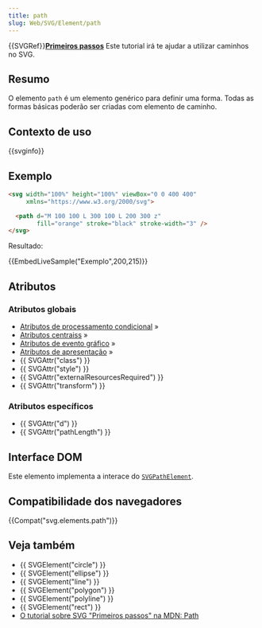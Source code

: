 ```yaml
---
title: path
slug: Web/SVG/Element/path
---
```


{{SVGRef}}**[Primeiros passos](/pt-BR/docs/SVG/Tutorial/Paths)**
Este tutorial irá te ajudar a utilizar caminhos no SVG.

## Resumo

O elemento `path` é um elemento genérico para definir uma forma. Todas as formas básicas poderão ser criadas com elemento de caminho.

## Contexto de uso

{{svginfo}}

## Exemplo

```html
<svg width="100%" height="100%" viewBox="0 0 400 400"
     xmlns="https://www.w3.org/2000/svg">

  <path d="M 100 100 L 300 100 L 200 300 z"
        fill="orange" stroke="black" stroke-width="3" />
</svg>
```

Resultado:

{{EmbedLiveSample("Exemplo",200,215)}}

## Atributos

### Atributos globais

- [Atributos de processamento condicional](/pt-BR/docs/SVG/Attribute#ConditionalProccessing) »
- [Atributos centraiss](/pt-BR/docs/SVG/Attribute#Core) »
- [Atributos de evento gráfico](/pt-BR/docs/SVG/Attribute#GraphicalEvent) »
- [Atributos de apresentação](/pt-BR/docs/SVG/Attribute#Presentation) »
- {{ SVGAttr("class") }}
- {{ SVGAttr("style") }}
- {{ SVGAttr("externalResourcesRequired") }}
- {{ SVGAttr("transform") }}

### Atributos específicos

- {{ SVGAttr("d") }}
- {{ SVGAttr("pathLength") }}

## Interface DOM

Este elemento implementa a interace do [`SVGPathElement`](/pt-BR/docs/DOM/SVGPathElement).

## Compatibilidade dos navegadores

{{Compat("svg.elements.path")}}

## Veja também

- {{ SVGElement("circle") }}
- {{ SVGElement("ellipse") }}
- {{ SVGElement("line") }}
- {{ SVGElement("polygon") }}
- {{ SVGElement("polyline") }}
- {{ SVGElement("rect") }}
- [O tutorial sobre SVG "Primeiros passos" na MDN: Path](/pt-BR/docs/SVG/Tutorial/Paths)

